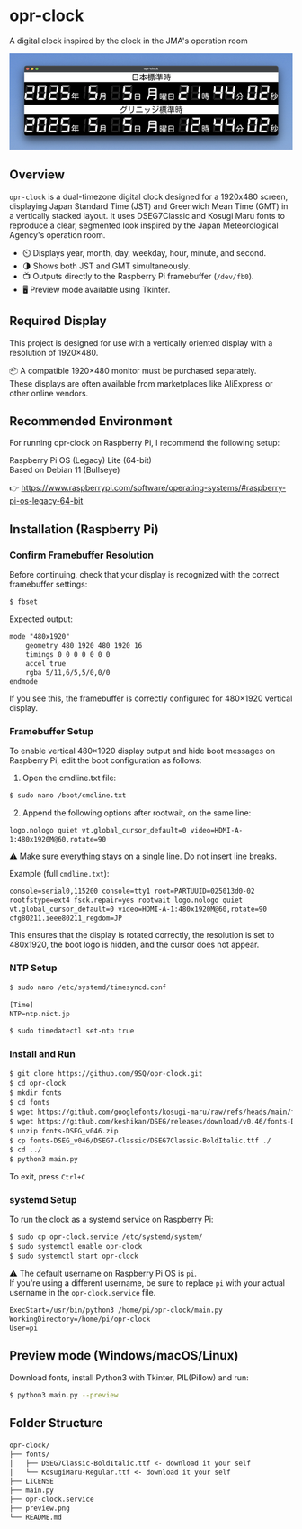 # opr-clock
A digital clock inspired by the clock in the JMA's operation room

![preview](preview.png)

## Overview

`opr-clock` is a dual-timezone digital clock designed for a 1920x480 screen, displaying Japan Standard Time (JST) and Greenwich Mean Time (GMT) in a vertically stacked layout. It uses DSEG7Classic and Kosugi Maru fonts to reproduce a clear, segmented look inspired by the Japan Meteorological Agency's operation room.

- ⏲️ Displays year, month, day, weekday, hour, minute, and second.
- 🌗 Shows both JST and GMT simultaneously.
- 📺 Outputs directly to the Raspberry Pi framebuffer (`/dev/fb0`).
- 🖥️ Preview mode available using Tkinter.

## Required Display
This project is designed for use with a vertically oriented display with a resolution of 1920×480.

📦 A compatible 1920×480 monitor must be purchased separately.  
These displays are often available from marketplaces like AliExpress or other online vendors.

## Recommended Environment
For running opr-clock on Raspberry Pi, I recommend the following setup:

Raspberry Pi OS (Legacy) Lite (64-bit)  
Based on Debian 11 (Bullseye)

👉 https://www.raspberrypi.com/software/operating-systems/#raspberry-pi-os-legacy-64-bit

## Installation (Raspberry Pi)

### Confirm Framebuffer Resolution

Before continuing, check that your display is recognized with the correct framebuffer settings:

```sh
$ fbset
```
Expected output:
```
mode "480x1920"
    geometry 480 1920 480 1920 16
    timings 0 0 0 0 0 0 0
    accel true
    rgba 5/11,6/5,5/0,0/0
endmode
```
If you see this, the framebuffer is correctly configured for 480×1920 vertical display.

### Framebuffer Setup

To enable vertical 480×1920 display output and hide boot messages on Raspberry Pi, edit the boot configuration as follows:

1.  Open the cmdline.txt file:

```sh
$ sudo nano /boot/cmdline.txt
```

2. Append the following options after rootwait, on the same line:

```
logo.nologo quiet vt.global_cursor_default=0 video=HDMI-A-1:480x1920M@60,rotate=90
```
⚠️ Make sure everything stays on a single line. Do not insert line breaks.

Example (full `cmdline.txt`):
```
console=serial0,115200 console=tty1 root=PARTUUID=025013d0-02 rootfstype=ext4 fsck.repair=yes rootwait logo.nologo quiet vt.global_cursor_default=0 video=HDMI-A-1:480x1920M@60,rotate=90 cfg80211.ieee80211_regdom=JP
```

This ensures that the display is rotated correctly, the resolution is set to 480x1920, the boot logo is hidden, and the cursor does not appear.

### NTP Setup

```sh
$ sudo nano /etc/systemd/timesyncd.conf
```

```
[Time]
NTP=ntp.nict.jp
```

```sh
$ sudo timedatectl set-ntp true
```

### Install and Run

```sh
$ git clone https://github.com/9SQ/opr-clock.git
$ cd opr-clock
$ mkdir fonts
$ cd fonts
$ wget https://github.com/googlefonts/kosugi-maru/raw/refs/heads/main/fonts/ttf/KosugiMaru-Regular.ttf
$ wget https://github.com/keshikan/DSEG/releases/download/v0.46/fonts-DSEG_v046.zip
$ unzip fonts-DSEG_v046.zip
$ cp fonts-DSEG_v046/DSEG7-Classic/DSEG7Classic-BoldItalic.ttf ./
$ cd ../
$ python3 main.py
```
To exit, press `Ctrl+C`

### systemd Setup
To run the clock as a systemd service on Raspberry Pi:

```sh
$ sudo cp opr-clock.service /etc/systemd/system/
$ sudo systemctl enable opr-clock
$ sudo systemctl start opr-clock
```
⚠️ The default username on Raspberry Pi OS is `pi`.  
If you're using a different username, be sure to replace `pi` with your actual username in the `opr-clock.service` file.
```
ExecStart=/usr/bin/python3 /home/pi/opr-clock/main.py
WorkingDirectory=/home/pi/opr-clock
User=pi
```

## Preview mode (Windows/macOS/Linux)

Download fonts, install Python3 with Tkinter, PIL(Pillow) and run:

```sh
$ python3 main.py --preview
```

## Folder Structure

```
opr-clock/
├── fonts/
│   ├── DSEG7Classic-BoldItalic.ttf <- download it your self
│   └── KosugiMaru-Regular.ttf <- download it your self
├── LICENSE
├── main.py
├── opr-clock.service
├── preview.png
└── README.md
```